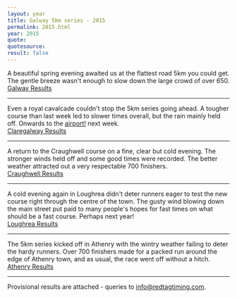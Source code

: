 ```yaml
---
layout: year
title: Galway 5km series - 2015
permalink: 2015.html
year: 2015
quote:
quotesource: 
result: false
---
```


A beautiful spring evening awaited us at the flattest road 5km you could get. The gentle breeze wasn't enough to slow down the large crowd of over 650.  
[Galway Results](/media/pdfs/results/2015-galway.pdf)

---
Even a royal cavalcade couldn\'t stop the 5km series going ahead. A tougher course than last week led to slower times overall, but the rain mainly held off. Onwards to the [airport!](/#galway-city) next week.  
[Claregalway Results](/media/pdfs/results/2015-claregalway.pdf)

---

A return to the Craughwell course on a fine, clear but cold evening. The stronger winds held off and some good times were recorded. The better weather attracted out a very respectable 700 finishers.  
[Craughwell Results](/media/pdfs/results/2015-craughwell.pdf)

---

A cold evening again in Loughrea didn\'t deter runners eager to test the new course right through the centre of the town. The gusty wind blowing down the main street put paid to many people\'s hopes for fast times on what should be a fast course. Perhaps next year!  
[Loughrea Results](/media/pdfs/results/2015-loughrea.pdf)

---
The 5km series kicked off in Athenry with the wintry weather failing to deter the hardy runners. 
Over 700 finishers made for a packed run around the edge of Athenry town, and as usual, the race went off without a hitch.  
[Athenry Results](/media/pdfs/results/2015-athenry.pdf)

---
Provisional results are attached - queries to info@redtagtiming.com.


